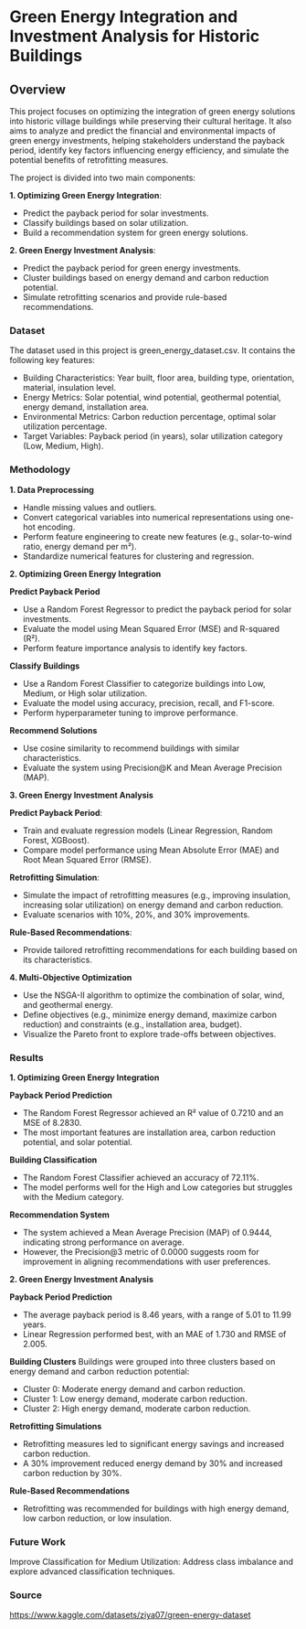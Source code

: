 # Green Energy Integration and Investment Analysis for Historic Buildings

## Overview

This project focuses on optimizing the integration of green energy solutions into historic village buildings while preserving their cultural heritage. It also aims to analyze and predict the financial and environmental impacts of green energy investments, helping stakeholders understand the payback period, identify key factors influencing energy efficiency, and simulate the potential benefits of retrofitting measures.

The project is divided into two main components:

**1. Optimizing Green Energy Integration**:
- Predict the payback period for solar investments.
- Classify buildings based on solar utilization.
- Build a recommendation system for green energy solutions.

**2. Green Energy Investment Analysis**:
- Predict the payback period for green energy investments.
- Cluster buildings based on energy demand and carbon reduction potential.
- Simulate retrofitting scenarios and provide rule-based recommendations.

### Dataset

The dataset used in this project is green_energy_dataset.csv. It contains the following key features:

- Building Characteristics: Year built, floor area, building type, orientation, material, insulation level.
- Energy Metrics: Solar potential, wind potential, geothermal potential, energy demand, installation area.
- Environmental Metrics: Carbon reduction percentage, optimal solar utilization percentage.
- Target Variables: Payback period (in years), solar utilization category (Low, Medium, High).

### Methodology

**1. Data Preprocessing**
- Handle missing values and outliers.
- Convert categorical variables into numerical representations using one-hot encoding.
- Perform feature engineering to create new features (e.g., solar-to-wind ratio, energy demand per m²).
- Standardize numerical features for clustering and regression.

**2. Optimizing Green Energy Integration**

**Predict Payback Period**
- Use a Random Forest Regressor to predict the payback period for solar investments.
- Evaluate the model using Mean Squared Error (MSE) and R-squared (R²).
- Perform feature importance analysis to identify key factors.

**Classify Buildings**

- Use a Random Forest Classifier to categorize buildings into Low, Medium, or High solar utilization.
- Evaluate the model using accuracy, precision, recall, and F1-score.
- Perform hyperparameter tuning to improve performance.

**Recommend Solutions**
- Use cosine similarity to recommend buildings with similar characteristics.
- Evaluate the system using Precision@K and Mean Average Precision (MAP).

**3. Green Energy Investment Analysis**

**Predict Payback Period**:
- Train and evaluate regression models (Linear Regression, Random Forest, XGBoost).
- Compare model performance using Mean Absolute Error (MAE) and Root Mean Squared Error (RMSE).

**Retrofitting Simulation**:
- Simulate the impact of retrofitting measures (e.g., improving insulation, increasing solar utilization) on energy demand and carbon reduction.
- Evaluate scenarios with 10%, 20%, and 30% improvements.

**Rule-Based Recommendations**:
- Provide tailored retrofitting recommendations for each building based on its characteristics.

**4. Multi-Objective Optimization**
- Use the NSGA-II algorithm to optimize the combination of solar, wind, and geothermal energy.
- Define objectives (e.g., minimize energy demand, maximize carbon reduction) and constraints (e.g., installation area, budget).
- Visualize the Pareto front to explore trade-offs between objectives.

### Results

**1. Optimizing Green Energy Integration**

**Payback Period Prediction**
- The Random Forest Regressor achieved an R² value of 0.7210 and an MSE of 8.2830.
- The most important features are installation area, carbon reduction potential, and solar potential.

**Building Classification**
- The Random Forest Classifier achieved an accuracy of 72.11%.
- The model performs well for the High and Low categories but struggles with the Medium category.

**Recommendation System**
- The system achieved a Mean Average Precision (MAP) of 0.9444, indicating strong performance on average.
- However, the Precision@3 metric of 0.0000 suggests room for improvement in aligning recommendations with user preferences.

**2. Green Energy Investment Analysis**

**Payback Period Prediction**
- The average payback period is 8.46 years, with a range of 5.01 to 11.99 years.
- Linear Regression performed best, with an MAE of 1.730 and RMSE of 2.005.

**Building Clusters**
Buildings were grouped into three clusters based on energy demand and carbon reduction potential:
- Cluster 0: Moderate energy demand and carbon reduction.
- Cluster 1: Low energy demand, moderate carbon reduction.
- Cluster 2: High energy demand, moderate carbon reduction.

**Retrofitting Simulations**
- Retrofitting measures led to significant energy savings and increased carbon reduction.
- A 30% improvement reduced energy demand by 30% and increased carbon reduction by 30%.

**Rule-Based Recommendations**
- Retrofitting was recommended for buildings with high energy demand, low carbon reduction, or low insulation.

### Future Work

Improve Classification for Medium Utilization: Address class imbalance and explore advanced classification techniques.

### Source

https://www.kaggle.com/datasets/ziya07/green-energy-dataset

